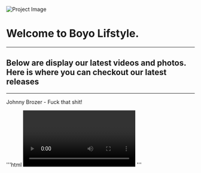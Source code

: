 ![Project Image](https://ia601408.us.archive.org/30/items/photoart1_20190627/WhatsApp%20Image%202019-05-11%20at%2002.40.24.jpeg)

# Welcome to Boyo Lifstyle.
---
## Below are display our latest videos and photos. Here is where you can checkout our latest releases
---
Johnny Brozer - Fuck that shit!


'''html
     <video> 
       <iframe width="560" height="315" src="https://www.youtube.com/embed/boJewW5Mnxs" frameborder="0" allow="accelerometer; autoplay;             encrypted-media; gyroscope; picture-in-picture" allowfullscreen></iframe>
     </video>
'''
